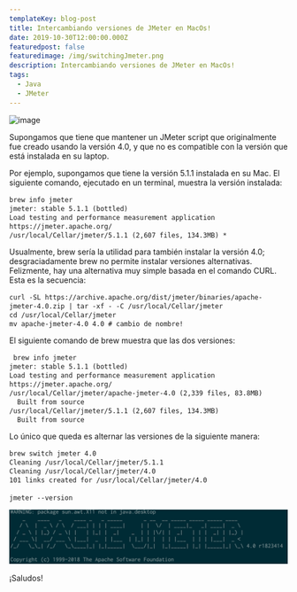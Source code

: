 ```yaml
---
templateKey: blog-post
title: Intercambiando versiones de JMeter en MacOs!
date: 2019-10-30T12:00:00.000Z
featuredpost: false
featuredimage: /img/switchingJmeter.png
description: Intercambiando versiones de JMeter en MacOs!
tags:
  - Java
  - JMeter
---
```

![image](/img/switchingJmeter.png)

Supongamos que tiene que mantener un JMeter script que originalmente fue creado usando la versión 4.0, y que no es compatible con la versión que está instalada en su laptop.

Por ejemplo, supongamos que tiene la versión 5.1.1 instalada en su Mac.  El siguiente comando, ejecutado en un terminal, muestra la versión instalada:

    brew info jmeter
    jmeter: stable 5.1.1 (bottled)
    Load testing and performance measurement application
    https://jmeter.apache.org/
    /usr/local/Cellar/jmeter/5.1.1 (2,607 files, 134.3MB) *

Usualmente, brew sería la utilidad para también instalar la versión 4.0; desgraciadamente brew no permite instalar versiones alternativas. Felizmente, hay una alternativa muy simple basada en el comando CURL. Esta es la secuencia:

    curl -SL https://archive.apache.org/dist/jmeter/binaries/apache-jmeter-4.0.zip | tar -xf - -C /usr/local/Cellar/jmeter
    cd /usr/local/Cellar/jmeter
    mv apache-jmeter-4.0 4.0 # cambio de nombre!

El siguiente comando de brew muestra que las dos versiones:

     brew info jmeter
    jmeter: stable 5.1.1 (bottled)
    Load testing and performance measurement application
    https://jmeter.apache.org/
    /usr/local/Cellar/jmeter/apache-jmeter-4.0 (2,339 files, 83.8MB)
      Built from source
    /usr/local/Cellar/jmeter/5.1.1 (2,607 files, 134.3MB)
      Built from source

Lo único que queda es alternar las versiones de la siguiente manera:

    brew switch jmeter 4.0
    Cleaning /usr/local/Cellar/jmeter/5.1.1
    Cleaning /usr/local/Cellar/jmeter/4.0
    101 links created for /usr/local/Cellar/jmeter/4.0

    jmeter --version

![video](jmeterversion.png)

¡Saludos!